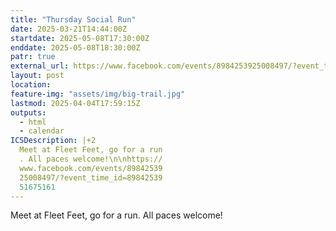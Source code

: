 ```yaml
---
title: "Thursday Social Run"
date: 2025-03-21T14:44:00Z
startdate: 2025-05-08T17:30:00Z
enddate: 2025-05-08T18:30:00Z
patr: true
external_url: https://www.facebook.com/events/8984253925008497/?event_time_id=8984253951675161
layout: post
location: 
feature-img: "assets/img/big-trail.jpg"
lastmod: 2025-04-04T17:59:15Z
outputs:
  - html
  - calendar
ICSDescription: |+2
  Meet at Fleet Feet, go for a run  . All paces welcome!\n\nhttps://  www.facebook.com/events/89842539  25008497/?event_time_id=89842539  51675161
---
```


Meet at Fleet Feet, go for a run. All paces welcome!<br>
  <br>
  
